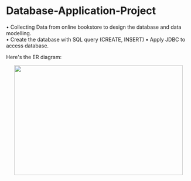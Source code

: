 # Database-Application-Project
•	Collecting Data from online bookstore to design the database and data modelling.  
•	Create the database with SQL query (CREATE, INSERT) 
• Apply JDBC to access database.

Here's the ER diagram: 

<p align="center">
  <img width="460" height="300" src="https://github.com/zhiyingTan0/Database-Application-Project/blob/master/Screen%20Shot%202020-03-18%20at%201.40.39%20PM.png">
</p>
